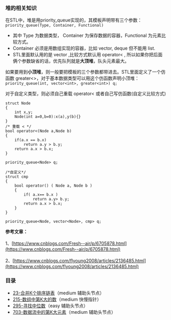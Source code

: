 ### 堆的相关知识
在STL中，堆是用priority_queue实现的，其模板声明带有三个参数：
`priority_queue(Type, Container, Functional)`
- 其中 Type 为数据类型， Container 为保存数据的容器，Functional 为元素比较方式。
- Container 必须是用数组实现的容器，比如 vector, deque 但不能用 list.
- STL里面默认用的是 vector ,比较方式默认用 operator< , 所以如果你把后面俩个参数缺省的话，优先队列就是**大顶堆**，队头元素最大。

如果要用到**小顶堆**，则一般要把模板的三个参数都带进去。STL里面定义了一个仿函数 greater<>，对于基本数据类型可以用这个仿函数声明小顶堆：`priority_queue(int, vector<int>, greater<int>) q;`

对于自定义类型，则必须自己重载 operator< 或者自己写仿函数(自定义比较方式)
```
struct Node
{
	int x,y;
	Node(int a=0,b=0):x(a),y(b){}
}
/* 重载 < */
bool operator<(Node a,Node b)
{
	if(a.x == b.x)
		return a.y > b.y;
	return a.x > b.x;
}

priority_queue<Node> q;

/*自定义*/
struct cmp
{
	bool operator() ( Node a, Node b )
	{
		if( a.x== b.x ) 
			return a.y> b.y;         
        return a.x > b.x; 
	}
}

priority_queue<Node, vector<Node>, cmp> q;
```
**参考文章：**<br></br>
1、[https://www.cnblogs.com/Fresh--air/p/6705878.html](https://www.cnblogs.com/Fresh--air/p/6705878.html)<br></br>
2、[https://www.cnblogs.com/flyoung2008/articles/2136485.html](https://www.cnblogs.com/flyoung2008/articles/2136485.html)

### 目录
- [23-合并K个排序链表](https://github.com/SunnyZhang06/LeetCode-solution-by-classification/blob/master/%E5%A0%86/23-%E5%90%88%E5%B9%B6K%E4%B8%AA%E6%8E%92%E5%BA%8F%E9%93%BE%E8%A1%A8.cpp)（medium  辅助头节点）
- [215-数组中第K大的数](https://github.com/SunnyZhang06/LeetCode-solution-by-classification/blob/master/%E5%A0%86/215-%E6%95%B0%E7%BB%84%E4%B8%AD%E7%AC%ACK%E5%A4%A7%E7%9A%84%E6%95%B0.cpp)（medium  快慢指针）
- [295-寻找中位数](https://github.com/SunnyZhang06/LeetCode-solution-by-classification/blob/master/%E5%A0%86/295-%E5%AF%BB%E6%89%BE%E4%B8%AD%E4%BD%8D%E6%95%B0.cpp)（easy  辅助头节点）
- [703-数据流中的第K大元素](https://github.com/SunnyZhang06/LeetCode-solution-by-classification/blob/master/%E5%A0%86/703-%E6%95%B0%E6%8D%AE%E6%B5%81%E4%B8%AD%E7%9A%84%E7%AC%ACK%E5%A4%A7%E5%85%83%E7%B4%A0.cpp)（medium  辅助头节点）
